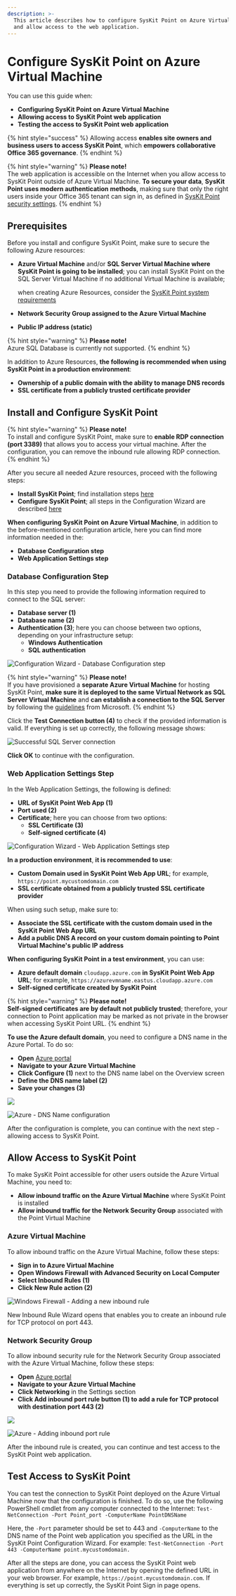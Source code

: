 ```yaml
---
description: >-
  This article describes how to configure SysKit Point on Azure Virtual Machine
  and allow access to the web application.
---
```


# Configure SysKit Point on Azure Virtual Machine

You can use this guide when:

* **Configuring SysKit Point on Azure Virtual Machine**
* **Allowing access to SysKit Point web application**
* **Testing the access to SysKit Point web application**

{% hint style="success" %}
Allowing access **enables site owners and business users to access SysKit Point**, which **empowers collaborative Office 365 governance**.
{% endhint %}

{% hint style="warning" %}
**Please note!**   
The web application is accessible on the Internet when you allow access to SysKit Point outside of Azure Virtual Machine. **To secure your data**, **SysKit Point uses modern authentication methods**, making sure that only the right users inside your Office 365 tenant can sign in, as defined in [SysKit Point security settings](../installation-and-configuration/enable-role-based-access.md).
{% endhint %}

## Prerequisites

Before you install and configure SysKit Point, make sure to secure the following Azure resources:

* **Azure Virtual Machine** and/or **SQL Server Virtual Machine where SysKit Point is going to be installed**; you can install SysKit Point on the SQL Server Virtual Machine if no additional Virtual Machine is available; 

  when creating Azure Resources, consider the [SysKit Point system requirements](../requirements/system-requirements.md)

* **Network Security Group assigned to the Azure Virtual Machine**
* **Public IP address \(static\)** 

{% hint style="warning" %}
**Please note!**   
Azure SQL Database is currently not supported.
{% endhint %}

In addition to Azure Resources, **the following is recommended when using SysKit Point in a production environment**:

* **Ownership of a public domain with the ability to manage DNS records**
* **SSL certificate from a publicly trusted certificate provider**

## Install and Configure SysKit Point

{% hint style="warning" %}
**Please note!**   
To install and configure SysKit Point, make sure to **enable RDP connection \(port 3389\)** that allows you to access your virtual machine. After the configuration, you can remove the inbound rule allowing RDP connection.
{% endhint %}

After you secure all needed Azure resources, proceed with the following steps:

* **Install SysKit Point**; find installation steps [here](../installation-and-configuration/install-syskit-point.md)
* **Configure SysKit Point**; all steps in the Configuration Wizard are described [here](../installation-and-configuration/configure-syskit-point.md)

**When configuring SysKit Point on Azure Virtual Machine**, in addition to the before-mentioned configuration article, here you can find more information needed in the:

* **Database Configuration step**
* **Web Application Settings step**

### Database Configuration Step

In this step you need to provide the following information required to connect to the SQL server:

* **Database server \(1\)**
* **Database name \(2\)**
* **Authentication \(3\)**; here you can choose between two options, depending on your infrastructure setup:
  * **Windows Authentication**
  * **SQL authentication**

![Configuration Wizard - Database Configuration step](../.gitbook/assets/azure-vm_configuration-database.png)

{% hint style="warning" %}
**Please note!**   
If you have provisioned a **separate Azure Virtual Machine** for hosting SysKit Point, **make sure it is deployed to the same Virtual Network as SQL Server Virtual Machine** and **can establish a connection to the SQL Server** by following the [guidelines](https://docs.microsoft.com/en-us/azure/virtual-machines/windows/sql/virtual-machines-windows-sql-connect#connect-to-sql-server-within-a-virtual-network) from Microsoft.
{% endhint %}

Click the **Test Connection button \(4\)** to check if the provided information is valid. If everything is set up correctly, the following message shows:

![Successful SQL Server connection](../.gitbook/assets/azure-vm_configuration-database-success.png)

**Click OK** to continue with the configuration.

### Web Application Settings Step

In the Web Application Settings, the following is defined:

* **URL of SysKit Point Web App \(1\)**
* **Port used \(2\)**
* **Certificate**; here you can choose from two options:
  * **SSL Certificate \(3\)**
  * **Self-signed certificate \(4\)**

![Configuration Wizard - Web Application Settings step](../.gitbook/assets/azure-vm_configuration-web-app.png)

**In a production environment**, **it is recommended to use**:

* **Custom Domain used in SysKit Point Web App URL**; for example, `https://point.mycustomdomain.com`
* **SSL certificate obtained from a publicly trusted SSL certificate provider**

When using such setup, make sure to:

* **Associate the SSL certificate with the custom domain used in the SysKit Point Web App URL**
* **Add a public DNS A record on your custom domain pointing to Point Virtual Machine's public IP address** 

**When configuring SysKit Point in a test environment**, you can use:

* **Azure default domain** `cloudapp.azure.com` **in SysKit Point Web App URL**; for example, `https://azurevmname.eastus.cloudapp.azure.com`
* **Self-signed certificate created by SysKit Point**

{% hint style="warning" %}
**Please note!**   
**Self-signed certificates are by default not publicly trusted**; therefore, your connection to Point application may be marked as not private in the browser when accessing SysKit Point URL.
{% endhint %}

**To use the Azure default domain**, you need to configure a DNS name in the Azure Portal. To do so:

* **Open** [Azure portal](https://portal.azure.com)
* **Navigate to your Azure Virtual Machine**
* **Click Configure \(1\)** next to the DNS name label on the Overview screen
* **Define the DNS name label \(2\)**
* **Save your changes \(3\)**

![](../.gitbook/assets/azure-vm/azure-vm_dns-name_01.png)

![Azure - DNS Name configuration](../.gitbook/assets/azure-vm/azure-vm_dns-name_02.png)

After the configuration is complete, you can continue with the next step - allowing access to SysKit Point.

## Allow Access to SysKit Point

To make SysKit Point accessible for other users outside the Azure Virtual Machine, you need to:

* **Allow inbound traffic on the Azure Virtual Machine** where SysKit Point is installed
* **Allow inbound traffic for the Network Security Group** associated with the Point Virtual Machine

### Azure Virtual Machine

To allow inbound traffic on the Azure Virtual Machine, follow these steps:

* **Sign in to Azure Virtual Machine**
* **Open Windows Firewall with Advanced Security on Local Computer**
* **Select Inbound Rules \(1\)**
* **Click New Rule action \(2\)**

![Windows Firewall - Adding a new inbound rule](../.gitbook/assets/azure-vm_azure-vm-firewall.png)

New Inbound Rule Wizard opens that enables you to create an inbound rule for TCP protocol on port 443.

### Network Security Group

To allow inbound security rule for the Network Security Group associated with the Azure Virtual Machine, follow these steps:

* **Open** [Azure portal](https://portal.azure.com)
* **Navigate to your Azure Virtual Machine** 
* **Click Networking** in the Settings section
* **Click Add inbound port rule button (1) to add a rule for TCP protocol with destination port 443 (2)**

![](../.gitbook/assets/azure-vm/azure-vm_networking_01.png)

![Azure - Adding inbound port rule](../.gitbook/assets/azure-vm/azure-vm_networking_02.png)

After the inbound rule is created, you can continue and test access to the SysKit Point web application.

## Test Access to SysKit Point

You can test the connection to SysKit Point deployed on the Azure Virtual Machine now that the configuration is finished. To do so, use the following PowerShell cmdlet from any computer connected to the Internet: `Test-NetConnection -Port Point_port -ComputerName PointDNSName`

Here, the `-Port` parameter should be set to 443 and `-ComputerName` to the DNS name of the Point web application you specified as the URL in the SysKit Point Configuration Wizard. For example: `Test-NetConnection -Port 443 -ComputerName point.mycustomdomain.`

After all the steps are done, you can access the SysKit Point web application from anywhere on the Internet by opening the defined URL in your web browser. For example, `https://point.mycustomdomain.com`. If everything is set up correctly, the SysKit Point Sign in page opens.

